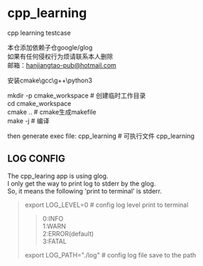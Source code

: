 # cpp_learning
cpp learning testcase

本仓添加依赖子仓google/glog</br>
如果有任何侵权行为烦请联系本人删除</br>
邮箱：hanjiangtao-pub@hotmail.com</br>

安装cmake\gcc\g++\python3

mkdir -p cmake_workspace # 创建临时工作目录</br>
cd cmake_workspace</br>
cmake .. # cmake生成makefile</br>
make -j # 编译</br>

then generate exec file: cpp_learning # 可执行文件 cpp_learning</br>

## LOG CONFIG
The cpp_learing app is using glog.</br>
I only get the way to print log to stderr by the glog.</br>
So, it means the following 'print to terminal' is stderr.

> export LOG_LEVEL=0 # config log level print to terminal</br>
> > 0:INFO</br>
> > 1:WARN</br>
> > 2:ERROR(default)</br>
> > 3:FATAL</br>
>
> export LOG_PATH="./log" # config log file save to the path</br>
